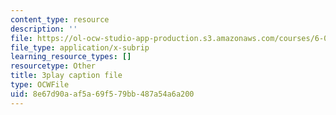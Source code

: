 ```yaml
---
content_type: resource
description: ''
file: https://ol-ocw-studio-app-production.s3.amazonaws.com/courses/6-0001-introduction-to-computer-science-and-programming-in-python-fall-2016/8e67d90aaf5a69f579bb487a54a6a200_ncpb4wIsQu8.srt
file_type: application/x-subrip
learning_resource_types: []
resourcetype: Other
title: 3play caption file
type: OCWFile
uid: 8e67d90a-af5a-69f5-79bb-487a54a6a200
---
```

